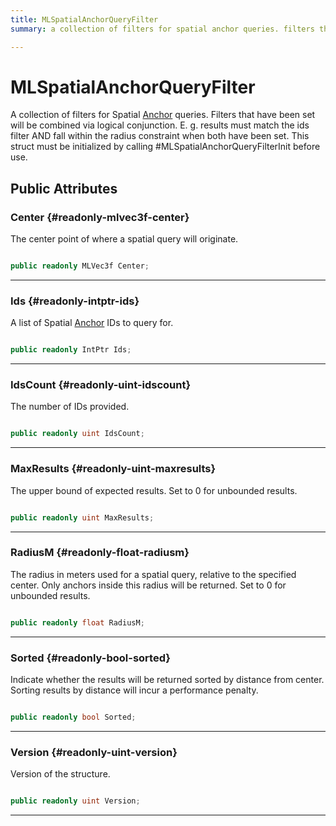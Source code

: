 ```yaml
---
title: MLSpatialAnchorQueryFilter
summary: a collection of filters for spatial anchor queries. filters that have been set will be combined via logical conjunction. e. g. results must match the ids filter and fall within the radius constraint when both have been set. this struct must be initialized by calling #mlspatialanchorqueryfilterinit before use. 

---
```


# MLSpatialAnchorQueryFilter




A collection of filters for Spatial [Anchor](/versioned_docs/version-31-Aug-2023/unity-api/api/UnityEngine.XR.MagicLeap/MLAnchors/UnityEngine.XR.MagicLeap.MLAnchors.Anchor.md) queries. Filters that have been set will be combined via logical conjunction. E. g. results must match the ids filter AND fall within the radius constraint when both have been set. This struct must be initialized by calling #MLSpatialAnchorQueryFilterInit before use.   





## Public Attributes

### Center {#readonly-mlvec3f-center}

The center point of where a spatial query will originate. 

```csharp

public readonly MLVec3f Center;

```






-----------

### Ids {#readonly-intptr-ids}

A list of Spatial [Anchor](/versioned_docs/version-31-Aug-2023/unity-api/api/UnityEngine.XR.MagicLeap/MLAnchors/UnityEngine.XR.MagicLeap.MLAnchors.Anchor.md) IDs to query for. 

```csharp

public readonly IntPtr Ids;

```






-----------

### IdsCount {#readonly-uint-idscount}

The number of IDs provided. 

```csharp

public readonly uint IdsCount;

```






-----------

### MaxResults {#readonly-uint-maxresults}

The upper bound of expected results. Set to 0 for unbounded results. 

```csharp

public readonly uint MaxResults;

```






-----------

### RadiusM {#readonly-float-radiusm}

The radius in meters used for a spatial query, relative to the specified center. Only anchors inside this radius will be returned. Set to 0 for unbounded results. 

```csharp

public readonly float RadiusM;

```






-----------

### Sorted {#readonly-bool-sorted}

Indicate whether the results will be returned sorted by distance from center. Sorting results by distance will incur a performance penalty. 

```csharp

public readonly bool Sorted;

```






-----------

### Version {#readonly-uint-version}

Version of the structure. 

```csharp

public readonly uint Version;

```






-----------


